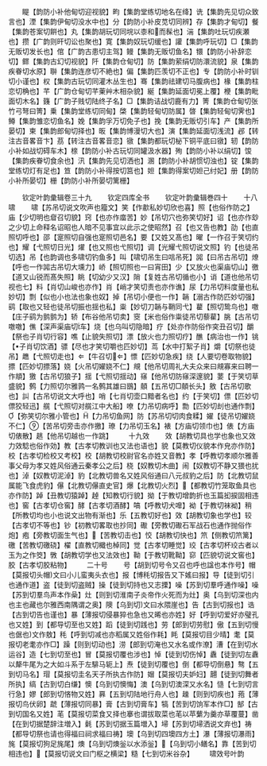 <!-- { "loadSidebar": true } -->
　　睼【韵防小补他甸切迎视貌】畇【集韵堂练切地名在绛】诜【集韵先见切众致言也】湮【集韵伊甸切没水中也】分【韵防小补皮苋切同辨】存【集韵才甸切】餐【集韵苍案切餠也】丸【集韵胡玩切同垸以桼和而髹也】湍【集韵吐玩切疾瀬也】攒【广韵则旰切讼也聚也】寛【集韵奴玩切缓也】讙【集韵呼玩切】□【集韵无贩切发长也】倌【广韵古患切主驾】鳗【集韵无贩切鱼名】镮【韵防小补辞恋切】鳏【集韵古幻切视貌】阡【集韵仓甸切】防【集韵萦绢切防澴流貌】泉【集韵疾眷切水原】聨【集韵连彦切不絶也】偏【集韵匹羡切不正也】专【韵防小补时钏切小谨也】权【集韵古玩切同灌木丛生也】骞【集韵祛建切马腹病也】椽【集韵柱恋切桷也】芊【广韵仓甸切芊萰艸木相杂貌】綖【集韵延面切冕上覆】楩【集韵毗面切木名】籛【广韵子贱切陆终子名】□【集韵诘战切鹿有力】箐【集韵仓甸切张竹弓弩曰箐】乗【集韵堂练切同甸】棨【集韵轻甸切防属】晵【集韵轻甸切霁也】鳟【集韵雏恋切鱼名】娩【集韵孚万切免子也】挽【集韵无贩切引车】产【集韵所晏切】柬【集韵郎甸切择也】昄【集韵博漫切大也】演【集韵延面切浅流】邲【转注古音畧音卞】茘【转注古音畧音恋】镦【集韵都玩切柲下铜平底曰镦】轫【韵防小补如战切碍车木】榇【韵防小补古玩切同罐汲水器】殉【韵防小补以绢切】馂【集韵疾眷切食余也】汛【集韵先见切洒也】溷【韵防小补胡惯切浊也】锭【集韵堂练切灯有足也】笪【韵防小补得按切筥也】妲【集韵得案切妲己纣妃】册【韵防小补所晏切】栅【韵防小补所晏切篱栅】

　　钦定叶韵彚辑卷三十九
　　钦定四库全书
　　钦定叶韵彚辑巻四十
　　十八啸
　　啸【苏吊切说文吹声也籀文】笑【作歗私妙切欣也喜】照【也俗作防之】庙【少切明也睂召切貌】窍【也亦作庿苦】妙【吊切穴也弥笑切好】诏【也亦作玅之少切上命释名诏昭也人暗不见事宜以此示之使昭然】召【也又告也教】劭【也直照切呼也】邵【寔照切自强也寔照切邑名】要【又姓又髙也】曜【一作召于笑切约也】耀【弋照切日光】燿【也又照也弋照切】调【光耀弋照切说文照】钓【也徒吊切选】吊【也韵调也多啸切钓鱼多】叫【啸切吊生曰唁吊死】嘂【曰吊古吊切】燎【呼也一作嘂古吊切大壎力】峤【照切照也一曰宵田】少【又放火也渠庙切山】徼【道又山锐而髙失照】眺【切幼少又汉】陗【复姓古吊切循也小】诮【道也他吊切视也七】料【肖切山峻也亦作】肖【峭才笑切责也亦作谯】尿【力吊切料度量也私妙切】剽【似也小也法也象也奴】掉【吊切小便也一作】韒【溺古作防匹妙切强】鹞【取也又轻也徒吊切振也揺也私】粜【妙切刀韒与鞘同弋】藋【照切鸷鸟也】噭【庄子鹞为鹯鹯为】轿【布谷他吊切卖】窔【米也俗作粜徒吊切藜雚】朓【古吊切噭噭】僬【深声渠庙切车】烧【也乌叫切隐暗】疗【处亦作防俗作穾丑召切】釂【祭也子肖切行容】噍【止貌失照切】漂【放火也力照切疗】醮【病治也一作】铫【子肖切饮酒】骠【尽也才笑切嚼也匹妙切】茑【水中打絮子肖】爝【切祭也徒吊】趭【弋照切走也】【牛召切】慓【匹妙切急疾】绕【人要切卷取物貌】摽【匹妙切摽落】娆【火吊切嬥娆不仁】覜【他吊切周礼大夫众来曰覜寡来曰聘一作頫】獥【古吊切狼子】揺【弋照切揺动】窱【他吊切防窱深邃貌】葽【于笑切草盛貌】鹩【力照切尔雅鹑一名鹩其雄曰鶛】顤【五吊切□顤长头】敫【古吊切歌也】訆【古吊切说文大呼也】哨【七肖切壶口黯者名也】约【于笑切】僄【匹妙切僄狡轻迅】艞【弋照切对艞江中大船】嘹【力吊切病呼】勡【匹妙切刦也通作剽】【弥笑切尔雅小管也】【力吊切鱼网】防【苏吊切切肉食糅】嬥【徒吊切嬥娆不仁】【苦吊切旁击亦作撽】璙【力吊切玉名】裱【方庙切领巾也】俵【方庙切俵散】趒【他吊切越也一作跳】
　　十九效
　　效【胡教切具也学也象也又效力效騐也俗作効】教【古孝切教训也又法也语也】貌【莫教切仪貌本作皃亦作防】校【古孝切检校又考校】校【胡教切校尉官名亦姓又音教】孝【呼教切孝顺尔雅善事父母为孝又姓风俗通云秦孝公之后】桡【奴教切木曲】闹【奴教切不静又猥也扰也】淖【奴教切泥淖】豹【北教切兽名又姓风俗通曰八元叔豹之后】防【北教切鼠属能飞食虎豹】儤【北教切儤直史官】爆【北教切火烈】【都教切竹笼取鱼具也亦作防】踔【丑教切猿踔】趠【知教切行貌】拗【于教切增韵折也玉篇抝捩固相违也】窖【古孝切仓窖】酵【古孝切酒酵】嗃【呼教切犬嘷】袎【于教切袜袎】稍【所教切均也小也说文出物有渐也】乐【五教切好也】效【胡教切象也学也】较【古孝切不等也】钞【初教切畧取也抄同】礮【旁教切礮石军战石也通作抛俗作炮】疱【旁教切面生气也】【苦教切击也】恔【胡教切快也】笊【侧教切笊篱】礉【苦教切礉硗】櫂【直教切檝也棹同】觉【古孝切睡觉】珓【古孝切杯珓古者以玉为之作筊】斆【胡教切学也又法效也】靿【于教切靴靿】窌【匹貌切说文窖也】胶【古孝切胶粘物】
　　二十号
　　号【胡到切号令又召也呼也諡也本作号】帽【莫报切头帽文曰小儿蛮夷头衣也】报【博秏切报告又下媱曰报】导【徒到切引也通作道】盗【徒到切盗贼】操【徒到切持也又志搮】噪【苏到切羣呼通作噪】噪【苏到切羣鸟声本作喿】灶【则到切淮南子炎帝作火死而为灶】奥【乌到切深也内也主也藏也尔雅西南隅谓之奥】隩【乌到切文曰水隈崖也】告【古到切报也】诰【古到切告也谨也】暴【薄报切侵暴猝也急也又晞也亦姓】好【呼到切爱好亦璧孔也又姓】到【都导切至也又姓】蹈【徒到切践也】劳【郎到切劳慰】傲【五到切慢也倨也文作敖】秏【呼到切减也亦稻属又姓俗作耗】眊【莫报切目少晴】耄【莫报切老耄亦作□】躁【则到切动也】涝【郎到切淹也又水名或作潦】漕【在到切水运谷】造【七到切至也】冒【莫报切覆也涉也】悼【徒到切伤悼】纛【徒到切左纛以犛牛尾为之大如斗系于左騑马轭上】焘【徒到切覆也】倒【都导切倒悬】骜【五到切马名】瑁【莫报切圭名天子所执古作防】媢【莫报切夫妒妇】翿【徒到切舞者所执】缟【古到切白缣】懊【乌到切懊悔】澳【乌到切澳深又水名】慥【七到切言行急】嫪【郎到切悋物又姓】奡【五到切陆地行舟人也】趮【则到切疾也】菢【薄报切鸟伏卵】虣【薄报切同暴】膏【古到切膏车】犒【苦到切饷军本作□】郜【古到切国名又姓】芼【莫报切菜食又择也搴也谓拔取菜也芼以苹蘩为羹亦草覆蔓】凿【在到切据楚辞注増入】氉【苏到切据玉篇増入】埽【苏到切埽洒说文弃也】祷【都导切祭也请也得福曰祠求福曰祷】墺【乌到切四墺四方土】瀑【薄报切瀑雨】旄【莫报切狗足旄尾】燠【乌到切燠釡以水添釡】【乌到切小鳝名】靠【苦到切相违也】【莫报切说文曰门枢之横梁】糙【七到切米谷杂】
　　啸效号叶韵
